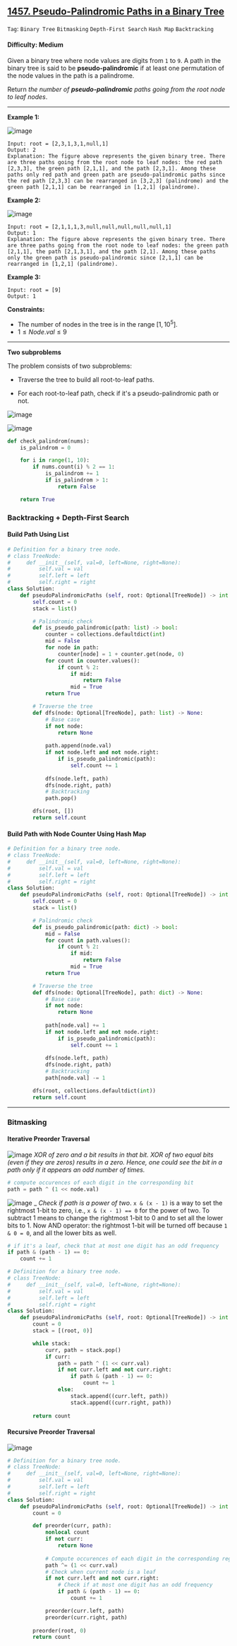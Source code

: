 ## [1457. Pseudo-Palindromic Paths in a Binary Tree](https://leetcode.com/problems/pseudo-palindromic-paths-in-a-binary-tree)

```Tag```: ```Binary Tree``` ```Bitmasking``` ```Depth-First Search``` ```Hash Map``` ```Backtracking```

#### Difficulty: Medium

Given a binary tree where node values are digits from ```1``` to ```9```. A path in the binary tree is said to be __pseudo-palindromic__ if at least one permutation of the node values in the path is a palindrome.

Return _the number of __pseudo-palindromic__ paths going from the root node to leaf nodes_.

---

__Example 1:__

![image](https://assets.leetcode.com/uploads/2020/05/06/palindromic_paths_1.png)
```
Input: root = [2,3,1,3,1,null,1]
Output: 2 
Explanation: The figure above represents the given binary tree. There are three paths going from the root node to leaf nodes: the red path [2,3,3], the green path [2,1,1], and the path [2,3,1]. Among these paths only red path and green path are pseudo-palindromic paths since the red path [2,3,3] can be rearranged in [3,2,3] (palindrome) and the green path [2,1,1] can be rearranged in [1,2,1] (palindrome).
```

__Example 2:__

![image](https://assets.leetcode.com/uploads/2020/05/07/palindromic_paths_2.png)
```
Input: root = [2,1,1,1,3,null,null,null,null,null,1]
Output: 1 
Explanation: The figure above represents the given binary tree. There are three paths going from the root node to leaf nodes: the green path [2,1,1], the path [2,1,3,1], and the path [2,1]. Among these paths only the green path is pseudo-palindromic since [2,1,1] can be rearranged in [1,2,1] (palindrome).
```

__Example 3:__
```
Input: root = [9]
Output: 1
```

__Constraints:__

- The number of nodes in the tree is in the range $[1, 10^5]$.
- $1 \le Node.val \le 9$

---

__Two subproblems__

The problem consists of two subproblems:

- Traverse the tree to build all root-to-leaf paths.

- For each root-to-leaf path, check if it's a pseudo-palindromic path or not.

![image](https://leetcode.com/problems/pseudo-palindromic-paths-in-a-binary-tree/Figures/1457/split.png)

![image](https://leetcode.com/problems/pseudo-palindromic-paths-in-a-binary-tree/Figures/1457/dfs.png)

```Python
def check_palindrom(nums):
    is_palindrom = 0

    for i in range(1, 10):
        if nums.count(i) % 2 == 1:
            is_palindrom += 1
            if is_palindrom > 1:
                return False

    return True
```

### Backtracking + Depth-First Search

#### Build Path Using List

```Python
# Definition for a binary tree node.
# class TreeNode:
#     def __init__(self, val=0, left=None, right=None):
#         self.val = val
#         self.left = left
#         self.right = right
class Solution:
    def pseudoPalindromicPaths (self, root: Optional[TreeNode]) -> int:
        self.count = 0
        stack = list()

        # Palindromic check
        def is_pseudo_palindromic(path: list) -> bool:
            counter = collections.defaultdict(int)
            mid = False
            for node in path:
                counter[node] = 1 + counter.get(node, 0)
            for count in counter.values():
                if count % 2:
                    if mid:
                        return False
                    mid = True
            return True

        # Traverse the tree
        def dfs(node: Optional[TreeNode], path: list) -> None:
            # Base case
            if not node:
                return None
            
            path.append(node.val)
            if not node.left and not node.right:
                if is_pseudo_palindromic(path):
                    self.count += 1
                
            dfs(node.left, path)
            dfs(node.right, path)
            # Backtracking
            path.pop()

        dfs(root, [])
        return self.count
```

#### Build Path with Node Counter Using Hash Map

```Python
# Definition for a binary tree node.
# class TreeNode:
#     def __init__(self, val=0, left=None, right=None):
#         self.val = val
#         self.left = left
#         self.right = right
class Solution:
    def pseudoPalindromicPaths (self, root: Optional[TreeNode]) -> int:
        self.count = 0
        stack = list()

        # Palindromic check
        def is_pseudo_palindromic(path: dict) -> bool:
            mid = False
            for count in path.values():
                if count % 2:
                    if mid:
                        return False
                    mid = True
            return True

        # Traverse the tree
        def dfs(node: Optional[TreeNode], path: dict) -> None:
            # Base case
            if not node:
                return None
            
            path[node.val] += 1
            if not node.left and not node.right:
                if is_pseudo_palindromic(path):
                    self.count += 1
                
            dfs(node.left, path)
            dfs(node.right, path)
            # Backtracking
            path[node.val] -= 1

        dfs(root, collections.defaultdict(int))
        return self.count
```

---

### Bitmasking

#### Iterative Preorder Traversal

![image](https://leetcode.com/problems/pseudo-palindromic-paths-in-a-binary-tree/Figures/1457/xor.png)
_XOR of zero and a bit results in that bit. XOR of two equal bits (even if they are zeros) results in a zero. Hence, one could see the bit in a path only if it appears an odd number of times._

```Python
# compute occurences of each digit in the corresponding bit
path = path ^ (1 << node.val)
```

![image](https://leetcode.com/problems/pseudo-palindromic-paths-in-a-binary-tree/Figures/1457/turn_off.png)
_ _Check if path is a power of two_. ```x & (x - 1)``` is a way to set the rightmost 1-bit to zero, i.e., ```x & (x - 1) == 0``` for the power of two. To subtract 1 means to change the rightmost 1-bit to 0 and to set all the lower bits to 1. Now AND operator: the rightmost 1-bit will be turned off because ```1 & 0 = 0```, and all the lower bits as well.

```Python
# if it's a leaf, check that at most one digit has an odd frequency
if path & (path - 1) == 0:
    count += 1
```

```Python
# Definition for a binary tree node.
# class TreeNode:
#     def __init__(self, val=0, left=None, right=None):
#         self.val = val
#         self.left = left
#         self.right = right
class Solution:
    def pseudoPalindromicPaths (self, root: Optional[TreeNode]) -> int:
        count = 0
        stack = [(root, 0)]

        while stack:
            curr, path = stack.pop()
            if curr:
                path = path ^ (1 << curr.val)
                if not curr.left and not curr.right:
                    if path & (path - 1) == 0:
                        count += 1
                else:
                    stack.append((curr.left, path))
                    stack.append((curr.right, path))
        
        return count
```

#### Recursive Preorder Traversal

![image](https://leetcode.com/problems/pseudo-palindromic-paths-in-a-binary-tree/Figures/1457/dfs.png)

```Python
# Definition for a binary tree node.
# class TreeNode:
#     def __init__(self, val=0, left=None, right=None):
#         self.val = val
#         self.left = left
#         self.right = right
class Solution:
    def pseudoPalindromicPaths (self, root: Optional[TreeNode]) -> int:
        count = 0

        def preorder(curr, path):
            nonlocal count
            if not curr:
                return None
            
            # Compute occurences of each digit in the corresponding register
            path ^= (1 << curr.val)
            # Check when current node is a leaf
            if not curr.left and not curr.right:
                # Check if at most one digit has an odd frequency
                if path & (path - 1) == 0:
                    count += 1

            preorder(curr.left, path)
            preorder(curr.right, path)
        
        preorder(root, 0)
        return count
```
